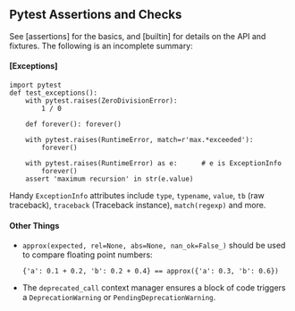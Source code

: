Pytest Assertions and Checks
----------------------------

See [assertions] for the basics, and [builtin] for details on the API
and fixtures. The following is an incomplete summary:

#### [Exceptions]

    import pytest
    def test_exceptions():
        with pytest.raises(ZeroDivisionError):
            1 / 0

        def forever(): forever()

        with pytest.raises(RuntimeError, match=r'max.*exceeded'):
            forever()

        with pytest.raises(RuntimeError) as e:      # e is ExceptionInfo
            forever()
        assert 'maximum recursion' in str(e.value)

Handy `ExceptionInfo` attributes include `type`, `typename`, `value`,
`tb` (raw traceback), `traceback` (Traceback instance),
`match(regexp)` and more.

#### Other Things

* `approx(expected, rel=None, abs=None, nan_ok=False_)` should be
  used to compare floating point numbers:

      {'a': 0.1 + 0.2, 'b': 0.2 + 0.4} == approx({'a': 0.3, 'b': 0.6})

* The `deprecated_call` context manager ensures a block of code
  triggers a `DeprecationWarning` or `PendingDeprecationWarning`.

